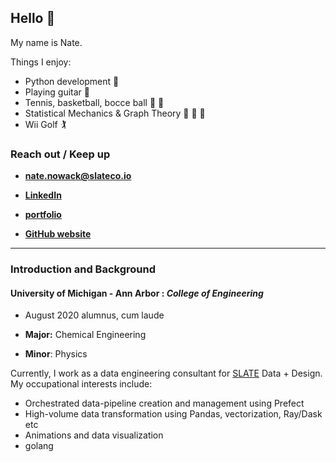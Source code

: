 ## Hello 👋 
My name is Nate. 

Things I enjoy:
- Python development 🐍 
- Playing guitar 🎸 
- Tennis, basketball, bocce ball 🎾 🏀 
- Statistical Mechanics & Graph Theory 🔵 🔵 🔵 
- Wii Golf 🏌️‍                        

### Reach out / Keep up
- **nate.nowack@slateco.io**

- [**LinkedIn**](https://www.linkedin.com/in/nathan-nowack-a6b59b143/)

- [**portfolio**](https://github.com/zzstoatzz/portfolio)

- [**GitHub website**](https://zzstoatzz.github.io/)

---

### Introduction and Background

#### University of Michigan - Ann Arbor :  *College of Engineering*


-  August 2020 alumnus, cum laude 

- **Major:** Chemical Engineering

- **Minor**: Physics

Currently, I work as a data engineering consultant for [SLATE](https://www.slateco.io) Data + Design. My occupational interests include:
- Orchestrated data-pipeline creation and management using Prefect
- High-volume data transformation using Pandas, vectorization, Ray/Dask etc
- Animations and data visualization
- golang 

